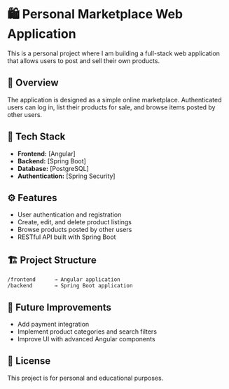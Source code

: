 # 🛍️ Personal Marketplace Web Application

This is a personal project where I am building a full-stack web application that allows users to post and sell their own products.

## 🚀 Overview

The application is designed as a simple online marketplace. Authenticated users can log in, list their products for sale, and browse items posted by other users.

## 🧩 Tech Stack

* **Frontend:** [Angular]
* **Backend:** [Spring Boot]
* **Database:** [PostgreSQL]
* **Authentication:** [Spring Security]

## ⚙️ Features

* User authentication and registration
* Create, edit, and delete product listings
* Browse products posted by other users
* RESTful API built with Spring Boot

## 🏗️ Project Structure

```
/frontend      → Angular application  
/backend       → Spring Boot application  
```

## 🧠 Future Improvements

* Add payment integration
* Implement product categories and search filters
* Improve UI with advanced Angular components

## 📄 License

This project is for personal and educational purposes.
